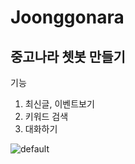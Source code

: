 Joonggonara
===============
중고나라 쳇봇 만들기
------------------
기능
1. 최신글, 이벤트보기
2. 키워드 검색
3. 대화하기

![default](https://user-images.githubusercontent.com/42142064/50328242-b9325580-0535-11e9-814e-ddfd31f9b06f.PNG)
